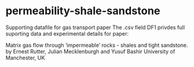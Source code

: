 # permeability-shale-sandstone
Supporting datafile for gas transport paper
The .csv field DF1 privdes full suporting data and experimental details for paper:

Matrix gas flow through ‘impermeable’
rocks - shales and tight sandstone.  
by Ernest Rutter, Julian Mecklenburgh and Yusuf Bashir
University of Manchester, UK

